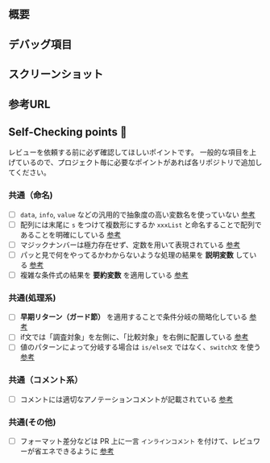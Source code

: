 ## 概要
<!-- 今回のPRの 実装内容 & 変更するに至った背景 を記載してください。 -->

## デバッグ項目
<!--
実装に不具合がないことを確認するために行った項目です。

- [ ] 入力例 1
- [ ] 入力例 2
-->

## スクリーンショット
<!--
実際にどのような表示かの写真を貼り付ける項目です。
動画の場合は下記の表を消して、[この記事](https://zenn.dev/naminodarie/articles/27f9c260fd81fd)を参考に動画を追加してください。

| Before | After |
| :-: | :-: |
| <img width="450" alt="" src=""> | <img width="450" alt="" src=""> |
-->

## 参考URL
<!--
参考にした記事があれば、そのURLを記載してください。

- 参考にしたURL 1
- 参考にしたURL 2
-->

## Self-Checking points 🚨

レビューを依頼する前に必ず確認してほしいポイントです。
一般的な項目を上げているので、プロジェクト毎に必要なポイントがあれば各リポジトリで追加してください。

### 共通（命名)
- [ ] `data`, `info`, `value` などの汎用的で抽象度の高い変数名を使っていない [参考](https://neos21.net/blog/2020/01/28-01.html)
- [ ] 配列には末尾に `s` をつけて複数形にするか `xxxList` と命名することで配列であることを明確にしている [参考](https://teratail.com/questions/161176)
- [ ] マジックナンバーは極力存在せず、定数を用いて表現されている [参考](https://twitter.com/program_shiba/status/1483378634975072260)
- [ ] パッと見で何をやってるかわからないような処理の結果を **説明変数** している [参考](https://wb-hp.com/blog/2020/11/09/explanatory-variable.html)
- [ ] 複雑な条件式の結果を **要約変数** を適用している [参考](https://twitter.com/hakuto00/status/1362608154840760320)

### 共通(処理系)
- [ ] **早期リターン（ガード節）** を適用することで条件分岐の簡略化している [参考](https://zenn.dev/media_engine/articles/early_return)
- [ ] if文では「調査対象」を左側に、「比較対象」を右側に配置している [参考](https://twitter.com/yuuuma_11/status/1347374986160340992/photo/2)
- [ ] 値のパターンによって分岐する場合は `is/else文` ではなく、`switch文` を使う [参考](https://blog.senseshare.jp/if-switch.html)

### 共通（コメント系）
- [ ] コメントには適切なアノテーションコメントが記載されている [参考](https://qiita.com/taka-kawa/items/673716d77795c937d422)

### 共通(その他)
- [ ] フォーマット差分などは PR 上に一言 `インラインコメント` を付けて、レビュワーが省エネできるように [参考](https://docs.github.com/ja/pull-requests/collaborating-with-pull-requests/reviewing-changes-in-pull-requests/commenting-on-a-pull-request)
